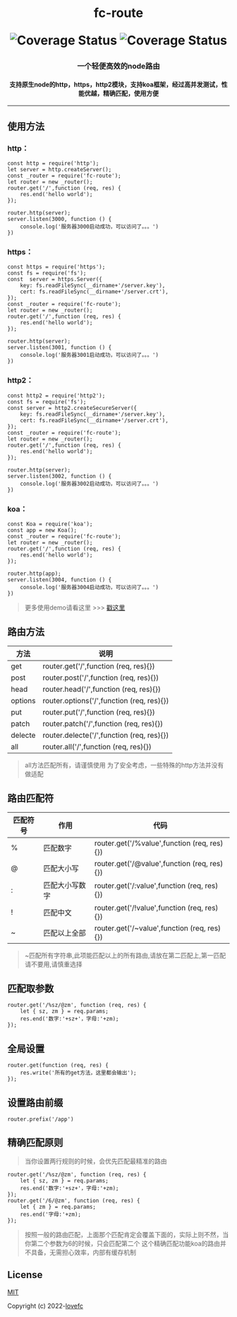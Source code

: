 <h1 align="center">fc-route</h2=1>

<p align="center">
 <img src="https://img.shields.io/badge/node-route-yellow.svg?style=plastic&logo=Node.js" alt="Coverage Status">
 <img src="https://img.shields.io/badge/License-Mit-blue.svg?style=plastic&logo=npm" alt="Coverage Status">
</p>
<h3 align="center">
 一个轻便高效的node路由
</h3>
<h4 align="center">
支持原生node的http，https，http2模块，支持koa框架，经过高并发测试，性能优越，精确匹配，使用方便
</h4>    

-------

## 使用方法

### http：
```
const http = require('http');
let server = http.createServer();
const _router = require('fc-route');
let router = new _router();
router.get('/',function (req, res) {
	res.end('hello world');
});

router.http(server);
server.listen(3000, function () {
	console.log('服务器3000启动成功，可以访问了。。。')
})
```
### https：
```
const https = require('https');
const fs = require('fs');
const  server = https.Server({
    key: fs.readFileSync(__dirname+'/server.key'),
    cert: fs.readFileSync(__dirname+'/server.crt'),
});
const _router = require('fc-route');
let router = new _router();
router.get('/',function (req, res) {
	res.end('hello world');
});

router.http(server);
server.listen(3001, function () {
	console.log('服务器3001启动成功，可以访问了。。。')
})
```
### http2：
```
const http2 = require('http2');
const fs = require('fs');
const server = http2.createSecureServer({
    key: fs.readFileSync(__dirname+'/server.key'),
    cert: fs.readFileSync(__dirname+'/server.crt'),
});
const _router = require('fc-route');
let router = new _router();
router.get('/',function (req, res) {
	res.end('hello world');
});

router.http(server);
server.listen(3002, function () {
	console.log('服务器3002启动成功，可以访问了。。。')
})
```
### koa：
```
const Koa = require('koa');
const app = new Koa();
const _router = require('fc-route');
let router = new _router();
router.get('/',function (req, res) {
	res.end('hello world');
});

router.http(app);
server.listen(3004, function () {
	console.log('服务器3004启动成功，可以访问了。。。')
})
```
>更多使用demo请看这里 >>> [戳这里](https://github.com/lovefc/fc-route-demo)
## 路由方法
|   方法  |   说明  |
| --- | --- |
|   get  |    router.get('/',function (req, res){})  |
|   post  |    router.post('/',function (req, res){})  |
|  head |    router.head('/',function (req, res){})  |
|  options  |    router.options('/',function (req, res){})  |
|    put  |    router.put('/',function (req, res){})  |
|    patch  |    router.patch('/',function (req, res){})  |
|    delecte |    router.delecte('/',function (req, res){})  |
|    all  |    router.all('/',function (req, res){})  |

> all方法匹配所有，请谨慎使用
> 为了安全考虑，一些特殊的http方法并没有做适配

## 路由匹配符
|   匹配符号  |    作用  | 代码  |
| --- | --- | --- |
|   %   |    匹配数字  | router.get('/%value',function (req, res){})  |
|   @  |    匹配大小写  | router.get('/@value',function (req, res){})  |
|   :  |    匹配大小写数字  | router.get('/:value',function (req, res){})  |
|   !  |    匹配中文  | router.get('/!value',function (req, res){})  |
|   ~  |    匹配以上全部  | router.get('/~value',function (req, res){})  |
> ~匹配所有字符串,此项能匹配以上的所有路由,请放在第二匹配上,第一匹配请不要用,请慎重选择

## 匹配取参数

```
router.get('/%sz/@zm', function (req, res) {
	let { sz, zm } = req.params;
	res.end('数字:'+sz+'，字母:'+zm);
});
```
## 全局设置
```
router.get(function (req, res) {
	res.write('所有的get方法，这里都会输出');
});
```

## 设置路由前缀

```
router.prefix('/app')
```
## 精确匹配原则
>当你设置两行规则的时候，会优先匹配最精准的路由
```
router.get('/%sz/@zm', function (req, res) {
	let { sz, zm } = req.params;
	res.end('数字:'+sz+'，字母:'+zm);
});
router.get('/6/@zm', function (req, res) {
	let { zm } = req.params;
	res.end('字母:'+zm);
});
```
> 按照一般的路由匹配，上面那个匹配肯定会覆盖下面的，实际上则不然，当你第二个参数为6的时候，只会匹配第二个
> 这个精确匹配功能koa的路由并不具备，无需担心效率，内部有缓存机制

## License

[MIT](https://opensource.org/licenses/MIT)

Copyright (c) 2022-[lovefc](http://lovefc.cn)
